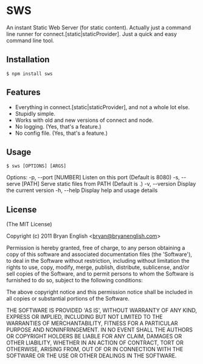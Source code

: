 
# SWS
      
  An instant Static Web Server (for static content).  Actually just a command line runner for connect.[static|staticProvider].  Just a quick and easy command line tool.

## Installation

    $ npm install sws

## Features

  * Everything in connect.[static|staticProvider], and not a whole lot else.
  * Stupidly simple.
  * Works with old and new versions of connect and node.
  * No logging. (Yes, that's a feature.)
  * No config file. (Yes, that's a feature.)

## Usage

    $ sws [OPTIONS] [ARGS]

Options: 
  -p, --port [NUMBER]    Listen on this port (Default is 8080)
  -s, --serve [PATH]     Serve static files from PATH (Default is .)
  -v, --version          Display the current version
  -h, --help             Display help and usage details

## License 

(The MIT License)

Copyright (c) 2011 Bryan English &lt;bryan@bryanenglish.com&gt;

Permission is hereby granted, free of charge, to any person obtaining
a copy of this software and associated documentation files (the
'Software'), to deal in the Software without restriction, including
without limitation the rights to use, copy, modify, merge, publish,
distribute, sublicense, and/or sell copies of the Software, and to
permit persons to whom the Software is furnished to do so, subject to
the following conditions:

The above copyright notice and this permission notice shall be
included in all copies or substantial portions of the Software.

THE SOFTWARE IS PROVIDED 'AS IS', WITHOUT WARRANTY OF ANY KIND,
EXPRESS OR IMPLIED, INCLUDING BUT NOT LIMITED TO THE WARRANTIES OF
MERCHANTABILITY, FITNESS FOR A PARTICULAR PURPOSE AND NONINFRINGEMENT.
IN NO EVENT SHALL THE AUTHORS OR COPYRIGHT HOLDERS BE LIABLE FOR ANY
CLAIM, DAMAGES OR OTHER LIABILITY, WHETHER IN AN ACTION OF CONTRACT,
TORT OR OTHERWISE, ARISING FROM, OUT OF OR IN CONNECTION WITH THE
SOFTWARE OR THE USE OR OTHER DEALINGS IN THE SOFTWARE.
